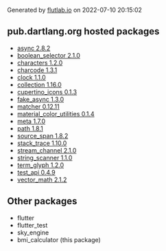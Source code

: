 Generated by [flutlab.io](https://flutlab.io) on 2022-07-10 20:15:02


## pub.dartlang.org hosted packages

 - [async 2.8.2](https://pub.dartlang.org/packages/async/versions/2.8.2)
 - [boolean_selector 2.1.0](https://pub.dartlang.org/packages/boolean_selector/versions/2.1.0)
 - [characters 1.2.0](https://pub.dartlang.org/packages/characters/versions/1.2.0)
 - [charcode 1.3.1](https://pub.dartlang.org/packages/charcode/versions/1.3.1)
 - [clock 1.1.0](https://pub.dartlang.org/packages/clock/versions/1.1.0)
 - [collection 1.16.0](https://pub.dartlang.org/packages/collection/versions/1.16.0)
 - [cupertino_icons 0.1.3](https://pub.dartlang.org/packages/cupertino_icons/versions/0.1.3)
 - [fake_async 1.3.0](https://pub.dartlang.org/packages/fake_async/versions/1.3.0)
 - [matcher 0.12.11](https://pub.dartlang.org/packages/matcher/versions/0.12.11)
 - [material_color_utilities 0.1.4](https://pub.dartlang.org/packages/material_color_utilities/versions/0.1.4)
 - [meta 1.7.0](https://pub.dartlang.org/packages/meta/versions/1.7.0)
 - [path 1.8.1](https://pub.dartlang.org/packages/path/versions/1.8.1)
 - [source_span 1.8.2](https://pub.dartlang.org/packages/source_span/versions/1.8.2)
 - [stack_trace 1.10.0](https://pub.dartlang.org/packages/stack_trace/versions/1.10.0)
 - [stream_channel 2.1.0](https://pub.dartlang.org/packages/stream_channel/versions/2.1.0)
 - [string_scanner 1.1.0](https://pub.dartlang.org/packages/string_scanner/versions/1.1.0)
 - [term_glyph 1.2.0](https://pub.dartlang.org/packages/term_glyph/versions/1.2.0)
 - [test_api 0.4.9](https://pub.dartlang.org/packages/test_api/versions/0.4.9)
 - [vector_math 2.1.2](https://pub.dartlang.org/packages/vector_math/versions/2.1.2)

## Other packages

 - flutter
 - flutter_test
 - sky_engine
 - bmi_calculator (this package)

